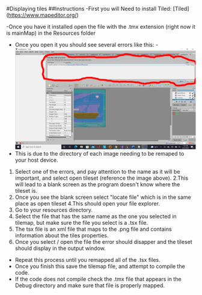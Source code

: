 #Displaying tiles
##Instructions
-First you will Need to install Tiled:
[Tiled] (https://www.mapeditor.org/)


-Once you have it installed open the file with the .tmx extension (right now it is mainMap)  in the Resources folder

- Once you open it you should see several errors like this:
-![Image](https://github.com/VGPII/brawler/blob/main/Error.png)
- This is due to the directory of each image needing to be remaped to your host device.


1. Select one of the errors, and pay attention to the name as it will be important, and select open tileset (reference the image above).
2.This will lead to a blank screen as the program doesn't know where the tileset is.
3. Once you see the blank screen select "locate file" which is in the same place as open tileset
4.This should open your file explorer.
5. Go to your resources directory.
6. Select the file that has the same name as the one you selected in tilemap, but make sure the file you select is a .tsx file.
7. The tsx file is an xml file that maps to the .png file and contains information about the tiles properties.
8. Once you select / open the file the error should disapper and the tileset should display in the output window.

- Repeat this process until you remapped all of the .tsx files.
- Once you finish this save the tilemap file, and attempt to compile the code.
- If the code does not compile check the .tmx file that appears in the Debug directory and make sure that file is properly mapped.
